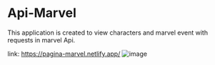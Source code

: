 # Api-Marvel
This application is created to view characters and marvel event with requests in marvel Api.


link: https://pagina-marvel.netlify.app/ 
![image](https://github.com/Jaime-U-Lopez/Api-Marvel/assets/50783391/9e6ba623-48c0-4fb9-951b-76acd510ce1f)

